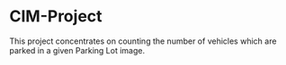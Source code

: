 # CIM-Project
This project concentrates on counting the number of vehicles which are parked in a given Parking Lot image.
